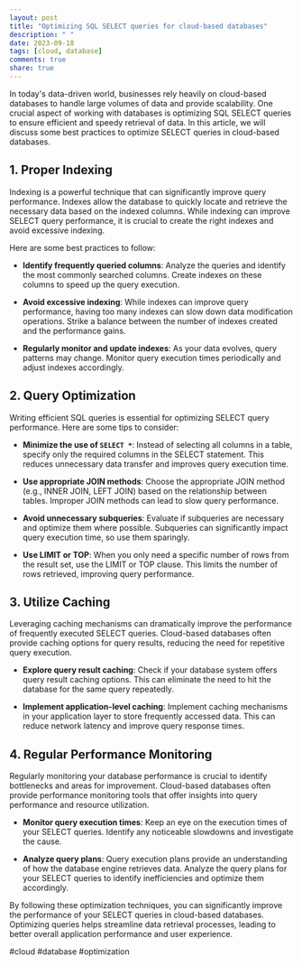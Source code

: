 ```yaml
---
layout: post
title: "Optimizing SQL SELECT queries for cloud-based databases"
description: " "
date: 2023-09-18
tags: [cloud, database]
comments: true
share: true
---
```


In today's data-driven world, businesses rely heavily on cloud-based databases to handle large volumes of data and provide scalability. One crucial aspect of working with databases is optimizing SQL SELECT queries to ensure efficient and speedy retrieval of data. In this article, we will discuss some best practices to optimize SELECT queries in cloud-based databases.

## 1. Proper Indexing

Indexing is a powerful technique that can significantly improve query performance. Indexes allow the database to quickly locate and retrieve the necessary data based on the indexed columns. While indexing can improve SELECT query performance, it is crucial to create the right indexes and avoid excessive indexing. 

Here are some best practices to follow:

- **Identify frequently queried columns**: Analyze the queries and identify the most commonly searched columns. Create indexes on these columns to speed up the query execution.

- **Avoid excessive indexing**: While indexes can improve query performance, having too many indexes can slow down data modification operations. Strike a balance between the number of indexes created and the performance gains.

- **Regularly monitor and update indexes**: As your data evolves, query patterns may change. Monitor query execution times periodically and adjust indexes accordingly.

## 2. Query Optimization

Writing efficient SQL queries is essential for optimizing SELECT query performance. Here are some tips to consider:

- **Minimize the use of `SELECT *`**: Instead of selecting all columns in a table, specify only the required columns in the SELECT statement. This reduces unnecessary data transfer and improves query execution time.

- **Use appropriate JOIN methods**: Choose the appropriate JOIN method (e.g., INNER JOIN, LEFT JOIN) based on the relationship between tables. Improper JOIN methods can lead to slow query performance.

- **Avoid unnecessary subqueries**: Evaluate if subqueries are necessary and optimize them where possible. Subqueries can significantly impact query execution time, so use them sparingly.

- **Use LIMIT or TOP**: When you only need a specific number of rows from the result set, use the LIMIT or TOP clause. This limits the number of rows retrieved, improving query performance.

## 3. Utilize Caching

Leveraging caching mechanisms can dramatically improve the performance of frequently executed SELECT queries. Cloud-based databases often provide caching options for query results, reducing the need for repetitive query execution.

- **Explore query result caching**: Check if your database system offers query result caching options. This can eliminate the need to hit the database for the same query repeatedly.

- **Implement application-level caching**: Implement caching mechanisms in your application layer to store frequently accessed data. This can reduce network latency and improve query response times.

## 4. Regular Performance Monitoring

Regularly monitoring your database performance is crucial to identify bottlenecks and areas for improvement. Cloud-based databases often provide performance monitoring tools that offer insights into query performance and resource utilization.

- **Monitor query execution times**: Keep an eye on the execution times of your SELECT queries. Identify any noticeable slowdowns and investigate the cause.

- **Analyze query plans**: Query execution plans provide an understanding of how the database engine retrieves data. Analyze the query plans for your SELECT queries to identify inefficiencies and optimize them accordingly.

By following these optimization techniques, you can significantly improve the performance of your SELECT queries in cloud-based databases. Optimizing queries helps streamline data retrieval processes, leading to better overall application performance and user experience.

#cloud #database #optimization